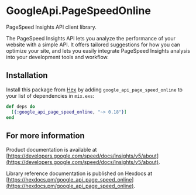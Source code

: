 # GoogleApi.PageSpeedOnline

PageSpeed Insights API client library.

The PageSpeed Insights API lets you analyze the performance of your website with a simple API. It offers tailored suggestions for how you can optimize your site, and lets you easily integrate PageSpeed Insights analysis into your development tools and workflow. 

## Installation

Install this package from [Hex](https://hex.pm) by adding
`google_api_page_speed_online` to your list of dependencies in `mix.exs`:

```elixir
def deps do
  [{:google_api_page_speed_online, "~> 0.18"}]
end
```

## For more information

Product documentation is available at [https://developers.google.com/speed/docs/insights/v5/about](https://developers.google.com/speed/docs/insights/v5/about).

Library reference documentation is published on Hexdocs at
[https://hexdocs.pm/google_api_page_speed_online](https://hexdocs.pm/google_api_page_speed_online).
